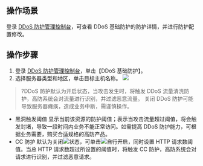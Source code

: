 ## 操作场景
登录 [DDoS 防护管理控制台](https://console.cloud.tencent.com/ddos/ddos-basic)，可查看 DDoS 基础防护的防护详情，并进行防护配置修改。
## 操作步骤
1. 登录 [DDoS 防护管理控制台](https://console.cloud.tencent.com/ddos/ddos-basic)，单击【DDoS 基础防护】。
3. 选择服务器类型和地区，单击目标主机名称。
![](https://main.qcloudimg.com/raw/089ee0058df8f6ca95874b5650f7acc4.png)
>?DDoS 防护默认为开启状态，当攻击发生时，将触发 DDoS 流量清洗防护，高防系统会对流量进行识别，并过滤恶意流量。
>关闭 DDoS 防护可能导致服务器瘫痪，造成业务中断，需谨慎操作。
>
  - 黑洞触发阈值
    显示当前该资源的防护阈值；表示当攻击流量超过阈值，将会触发封堵，导致一段时间内业务不能正常访问。如需提高 DDoS 防护能力，可根据业务需要，购买合适规格的高防产品。
  - CC 防护
  默认为关闭<img src="https://main.qcloudimg.com/raw/01c32381ab9636998476d35b00ef0825.png"  style="margin:0;">状态，可单击<img src="https://main.qcloudimg.com/raw/01c32381ab9636998476d35b00ef0825.png"  style="margin:0;">自行开启，同时设置 HTTP 请求数阈值。当总 HTTP 请求数超过所设置的阈值时，将触发 CC 防护，高防系统会对请求进行识别，并过滤恶意请求。
